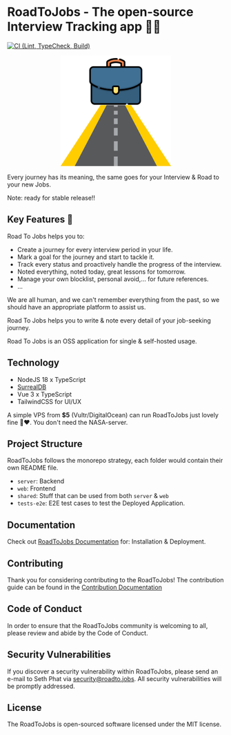 # RoadToJobs - The open-source Interview Tracking app 👀📝

[![CI (Lint, TypeCheck, Build)](https://github.com/roadtojobs/roadtojobs/actions/workflows/ci.yml/badge.svg)](https://github.com/roadtojobs/roadtojobs/actions/workflows/ci.yml)

<p align="center">
    <img src="https://raw.githubusercontent.com/roadtojobs/roadtojobs/main/web/src/assets/images/logo.png" />
</p>

Every journey has its meaning, the same goes for your Interview & Road to your new Jobs.

Note: ready for stable release!!

## Key Features 🚀

Road To Jobs helps you to:

- Create a journey for every interview period in your life.
- Mark a goal for the journey and start to tackle it.
- Track every status and proactively handle the progress of the interview.
- Noted everything, noted today, great lessons for tomorrow.
- Manage your own blocklist, personal avoid,... for future references.
- ...

We are all human, and we can't remember everything from the past, so we should have an appropriate platform to assist us.

Road To Jobs helps you to write & note every detail of your job-seeking journey.

Road To Jobs is an OSS application for single & self-hosted usage. 

## Technology
- NodeJS 18 x TypeScript
- [SurrealDB](https://surrealdb.com/)
- Vue 3 x TypeScript
- TailwindCSS for UI/UX

A simple VPS from **$5** (Vultr/DigitalOcean) can run RoadToJobs just lovely fine 🥹❤️. You don't need the NASA-server.

## Project Structure
RoadToJobs follows the monorepo strategy, each folder would contain their own README file.

- `server`: Backend
- `web`: Frontend
- `shared`: Stuff that can be used from both `server` & `web`
- `tests-e2e`: E2E test cases to test the Deployed Application.

## Documentation

Check out [RoadToJobs Documentation](https://docs.roadto.jobs) for: Installation & Deployment.

## Contributing
Thank you for considering contributing to the RoadToJobs! 
The contribution guide can be found in the [Contribution Documentation](https://docs.roadto.jobs/contributions)

## Code of Conduct
In order to ensure that the RoadToJobs community is welcoming to all, please review and abide by the Code of Conduct.

## Security Vulnerabilities
If you discover a security vulnerability within RoadToJobs, please send an e-mail to Seth Phat via [security@roadto.jobs](security@roadto.jobs). 
All security vulnerabilities will be promptly addressed.

## License
The RoadToJobs is open-sourced software licensed under the MIT license.
